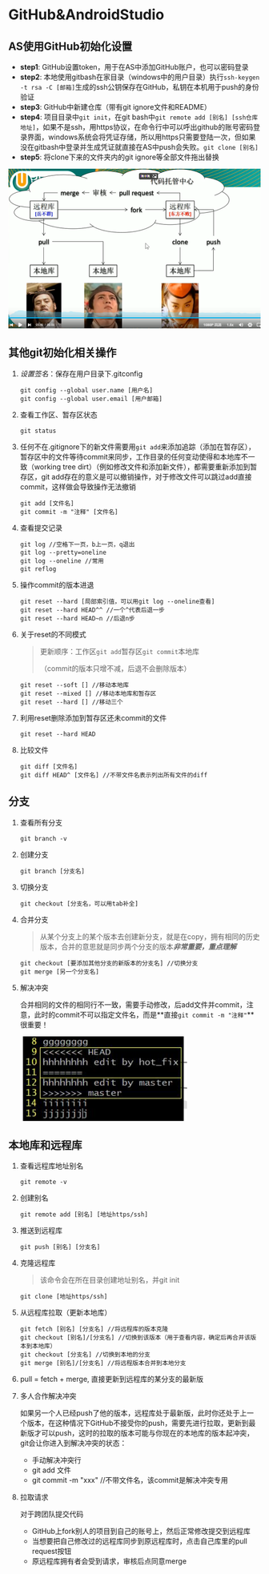 # GitHub&AndroidStudio

## AS使用GitHub初始化设置

* **step1**: GitHub设置token，用于在AS中添加GitHub账户，也可以密码登录
* **step2**: 本地使用gitbash在家目录（windows中的用户目录）执行`ssh-keygen -t rsa -C [邮箱]`生成的ssh公钥保存在GitHub，私钥在本机用于push的身份验证
* **step3**: GitHub中新建仓库（带有git ignore文件和README）
* **step4**: 项目目录中`git init`，在git bash中`git remote add [别名] [ssh仓库地址]`，如果不是ssh，用https协议，在命令行中可以呼出github的账号密码登录界面，windows系统会将凭证存储，所以用https只需要登陆一次，但如果没在gitbash中登录并生成凭证就直接在AS中push会失败。`git clone [别名]`
* **step5**: 将clone下来的文件夹内的git ignore等全部文件拖出替换

<img src="assets/01.png" style="zoom:50%;" />

## 其他git初始化相关操作

1. *设置签名*：保存在用户目录下.gitconfig

   ```git
   git config --global user.name [用户名]
   git config --global user.email [用户邮箱]
   ```

2. 查看工作区、暂存区状态

   ```
   git status
   ```

3. 任何不在.gitignore下的新文件需要用`git add`来添加追踪（添加在暂存区），暂存区中的文件等待commit来同步，工作目录的任何变动使得和本地库不一致（working tree dirt）（例如修改文件和添加新文件），都需要重新添加到暂存区，git add存在的意义是可以撤销操作，对于修改文件可以跳过add直接commit，这样做会导致操作无法撤销

   ```
   git add [文件名]
   git commit -m "注释" [文件名]
   ```

4. 查看提交记录

   ```
   git log //空格下一页，b上一页，q退出
   git log --pretty=oneline
   git log --oneline //常用
   git reflog
   ```

5. 操作commit的版本进退

   ```
   git reset --hard [局部索引值，可以用git log --oneline查看]
   git reset --hard HEAD^^ //一个^代表后退一步
   git reset --hard HEAD~n //后退n步
   ```

6. 关于reset的不同模式

   > 更新顺序：工作区`git add`暂存区`git commit`本地库
   >
   > （commit的版本只增不减，后退不会删除版本）

   ```
   git reset --soft [] //移动本地库
   git reset --mixed [] //移动本地库和暂存区
   git reset --hard [] //移动三个
   ```

7. 利用reset删除添加到暂存区还未commit的文件

   ```
   git reset --hard HEAD
   ```

8. 比较文件

   ```
   git diff [文件名]
   git diff HEAD^ [文件名] //不带文件名表示列出所有文件的diff
   ```

## 分支

1. 查看所有分支

   ```
   git branch -v
   ```

2. 创建分支

   ```
   git branch [分支名]
   ```

3. 切换分支

   ```
   git checkout [分支名，可以用tab补全]
   ```

4. 合并分支

   > 从某个分支上的某个版本去创建新分支，就是在copy，拥有相同的历史版本，合并的意思就是同步两个分支的版本***非常重要，重点理解***

   ```
   git checkout [要添加其他分支的新版本的分支名] //切换分支
   git merge [另一个分支名]
   ```

5. 解决冲突

   合并相同的文件的相同行不一致，需要手动修改，后add文件并commit，注意，此时的commit不可以指定文件名，而是**直接`git commit -m "注释"`**很重要！

   ![02](assets/02.png)

## 本地库和远程库

1. 查看远程库地址别名

   ```
   git remote -v
   ```

2. 创建别名

   ```
   git remote add [别名] [地址https/ssh]
   ```

3. 推送到远程库

   ```
   git push [别名] [分支名]
   ```

4. 克隆远程库

   > 该命令会在所在目录创建地址别名，并git init

   ```git
   git clone [地址https/ssh]
   ```

5. 从远程库拉取（更新本地库）

   ```
   git fetch [别名] [分支名] //将远程库的版本克隆
   git checkout [别名]/[分支名] //切换到该版本（用于查看内容，确定后再合并该版本到本地库）
   git checkout [分支名] //切换到本地的分支
   git merge [别名]/[分支名] //将远程版本合并到本地分支
   ```

6. pull = fetch + merge, 直接更新到远程库的某分支的最新版

7. 多人合作解决冲突

   如果另一个人已经push了他的版本，远程库处于最新版，此时你还处于上一个版本，在这种情况下GitHub不接受你的push，需要先进行拉取，更新到最新版才可以push，这时的拉取的版本可能与你现在的本地库的版本起冲突，git会让你进入到解决冲突的状态：

   * 手动解决冲突行
   * git add 文件
   * git commit -m "xxx" //不带文件名，该commit是解决冲突专用

8. 拉取请求

   对于跨团队提交代码

   * GitHub上fork别人的项目到自己的账号上，然后正常修改提交到远程库
   * 当想要把自己修改过的远程库同步到原远程库时，点击自己库里的pull request按钮
   * 原远程库拥有者会受到请求，审核后点同意merge